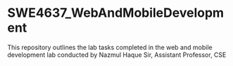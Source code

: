 # SWE4637_WebAndMobileDevelopment
This repository outlines the lab tasks completed in the web and mobile development lab conducted by Nazmul Haque Sir, Assistant Professor, CSE

